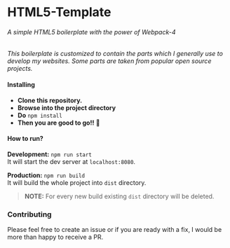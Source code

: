 # HTML5-Template
###### A simple HTML5 boilerplate with the power of Webpack-4

_This boilerplate is customized to contain the parts which I generally use to develop my websites. Some parts are taken from popular open source projects._

#### Installing

- **Clone this repository.**
- **Browse into the project directory**
- **Do** `npm install`
- **Then you are good to go!!** :tada:

#### How to run?

**Development:** `npm run start`  
It will start the dev server at `localhost:8080`.  

**Production:** `npm run build`  
It will build the whole project into `dist` directory.  


> **NOTE:** For every new build existing `dist` directory will be deleted.  

### Contributing  
Please feel free to create an issue or if you are ready with a fix, I would be more than happy to receive a PR.